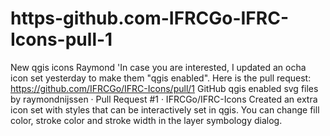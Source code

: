 # https-github.com-IFRCGo-IFRC-Icons-pull-1
New qgis icons
Raymond 'In case you are interested, I updated an ocha icon set yesterday to make them "qgis enabled". Here is the pull request: https://github.com/IFRCGo/IFRC-Icons/pull/1
GitHub qgis enabled svg files by raymondnijssen · Pull Request #1 · IFRCGo/IFRC-Icons
Created an extra icon set with styles that can be interactively set in qgis. You can change fill color, stroke color and stroke width in the layer symbology dialog.
